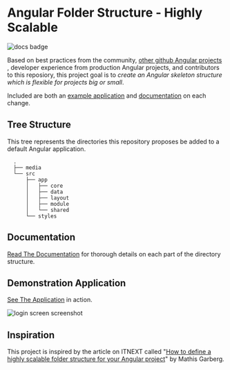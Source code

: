 Angular Folder Structure - Highly Scalable
========================================

![docs badge](https://readthedocs.org/projects/angular-folder-structure/badge/?version=latest)

Based on best practices from the community,
[other github Angular projects](https://angular-folder-structure.readthedocs.io/en/latest/furthur-reading.html#alternative-directory-structure-projects)
, developer experience from production Angular projects, and contributors to
this reposiory, this project goal is to *create an Angular skeleton structure
which is flexible for projects big or small*.

Included are both an [example application](https://mathisgarberg.github.io/angular-folder-structure/) and [documentation](https://angular-folder-structure.readthedocs.io/en/latest/#) on each change.

Tree Structure
--------------

This tree represents the directories this repository proposes be added to a
default Angular application.

```
  .
  ├── media
  └── src
      ├── app
      │   ├── core
      │   ├── data
      │   ├── layout
      │   ├── module
      │   └── shared
      └── styles
```

Documentation
-------------

[Read The Documentation](https://angular-folder-structure.readthedocs.io/en/latest/#)
for thorough details on each part of the directory structure.

Demonstration Application
-------------------------

[See The Application](https://mathisgarberg.github.io/angular-folder-structure/)
in action.  

![login screen screenshot](https://raw.githubusercontent.com/mathisGarberg/angular-folder-structure/master/media/screenshot.png)

Inspiration
-----------

This project is inspired by the article on ITNEXT called
"[How to define a highly scalable folder structure for your Angular project](https://itnext.io/choosing-a-highly-scalable-folder-structure-in-angular-d987de65ec7)"
by Mathis Garberg.
